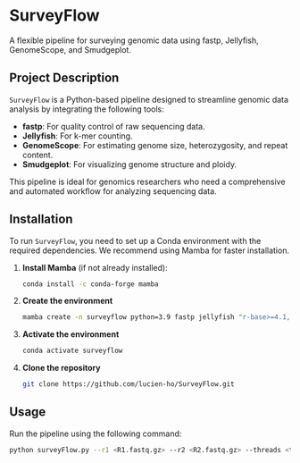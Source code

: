 # SurveyFlow
A flexible pipeline for surveying genomic data using fastp, Jellyfish, GenomeScope, and Smudgeplot.

## Project Description
`SurveyFlow` is a Python-based pipeline designed to streamline genomic data analysis by integrating the following tools:
- **fastp**: For quality control of raw sequencing data.
- **Jellyfish**: For k-mer counting.
- **GenomeScope**: For estimating genome size, heterozygosity, and repeat content.
- **Smudgeplot**: For visualizing genome structure and ploidy.

This pipeline is ideal for genomics researchers who need a comprehensive and automated workflow for analyzing sequencing data.

## Installation
To run `SurveyFlow`, you need to set up a Conda environment with the required dependencies. We recommend using Mamba for faster installation.

1. **Install Mamba** (if not already installed):
   ```bash
   conda install -c conda-forge mamba
2. **Create the environment**
   ```bash
   mamba create -n surveyflow python=3.9 fastp jellyfish "r-base>=4.1,<4.2" r-ggplot2 r-argparse genomescope smudgeplot -c bioconda -c conda-forge -y
3. **Activate the environment**
   ```bash
   conda activate surveyflow
4. **Clone the repository**
   ```bash
   git clone https://github.com/lucien-ho/SurveyFlow.git

## Usage
Run the pipeline using the following command:
```bash
python surveyFlow.py --r1 <R1.fastq.gz> --r2 <R2.fastq.gz> --threads <threads> --kmer <kmer_size> --prefix <output_prefix> --ploidy <ploidy> --size <genome_size>
